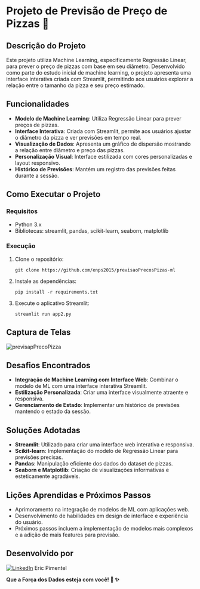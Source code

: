 # Projeto de Previsão de Preço de Pizzas 🍕

## Descrição do Projeto

Este projeto utiliza Machine Learning, especificamente Regressão Linear, para prever o preço de pizzas com base em seu diâmetro. Desenvolvido como parte do estudo inicial de machine learning, o projeto apresenta uma interface interativa criada com Streamlit, permitindo aos usuários explorar a relação entre o tamanho da pizza e seu preço estimado.

## Funcionalidades

- **Modelo de Machine Learning**: Utiliza Regressão Linear para prever preços de pizzas.
- **Interface Interativa**: Criada com Streamlit, permite aos usuários ajustar o diâmetro da pizza e ver previsões em tempo real.
- **Visualização de Dados**: Apresenta um gráfico de dispersão mostrando a relação entre diâmetro e preço das pizzas.
- **Personalização Visual**: Interface estilizada com cores personalizadas e layout responsivo.
- **Histórico de Previsões**: Mantém um registro das previsões feitas durante a sessão.

## Como Executar o Projeto

### Requisitos

- Python 3.x
- Bibliotecas: streamlit, pandas, scikit-learn, seaborn, matplotlib

### Execução

1. Clone o repositório:
   ```
   git clone https://github.com/enps2015/previsaoPrecosPizas-ml
   ```
2. Instale as dependências:
   ```
   pip install -r requirements.txt
   ```
3. Execute o aplicativo Streamlit:
   ```
   streamlit run app2.py
   ```

## Captura de Telas

![previsapPrecoPizza](https://github.com/user-attachments/assets/014f4833-8238-4e23-a259-8096677e0fd5)


## Desafios Encontrados

- **Integração de Machine Learning com Interface Web**: Combinar o modelo de ML com uma interface interativa Streamlit.
- **Estilização Personalizada**: Criar uma interface visualmente atraente e responsiva.
- **Gerenciamento de Estado**: Implementar um histórico de previsões mantendo o estado da sessão.

## Soluções Adotadas

- **Streamlit**: Utilizado para criar uma interface web interativa e responsiva.
- **Scikit-learn**: Implementação do modelo de Regressão Linear para previsões precisas.
- **Pandas**: Manipulação eficiente dos dados do dataset de pizzas.
- **Seaborn e Matplotlib**: Criação de visualizações informativas e esteticamente agradáveis.

## Lições Aprendidas e Próximos Passos

- Aprimoramento na integração de modelos de ML com aplicações web.
- Desenvolvimento de habilidades em design de interface e experiência do usuário.
- Próximos passos incluem a implementação de modelos mais complexos e a adição de mais features para previsão.

## Desenvolvido por

[![LinkedIn](https://img.shields.io/badge/LinkedIn-0077B5?style=for-the-badge&logo=linkedin&logoColor=white)](https://www.linkedin.com/in/eric-np-santos/) Eric Pimentel 

**Que a Força dos Dados esteja com você! 🚀 ✨** 
